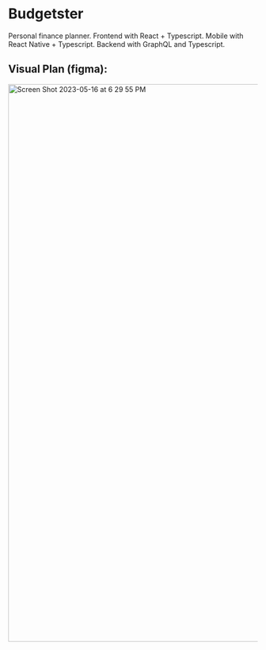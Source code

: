 # Budgetster
Personal finance planner. Frontend with React + Typescript. Mobile with React Native + Typescript. Backend with GraphQL and Typescript.

## Visual Plan (figma):
<img width="1124" alt="Screen Shot 2023-05-16 at 6 29 55 PM" src="https://github.com/jacoblurie29/Budgetster/assets/19592236/46e9938c-1740-4a0c-91d8-4ab9828aad66">

